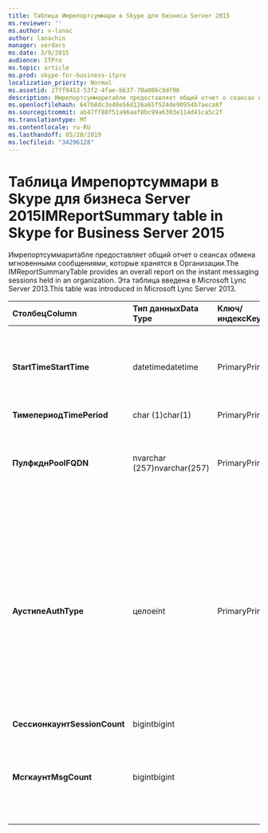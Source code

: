 ```yaml
---
title: Таблица Имрепортсуммари в Skype для бизнеса Server 2015
ms.reviewer: ''
ms.author: v-lanac
author: lanachin
manager: serdars
ms.date: 3/9/2015
audience: ITPro
ms.topic: article
ms.prod: skype-for-business-itpro
localization_priority: Normal
ms.assetid: 27ff9453-53f2-4fae-b637-70a086c9df96
description: Имрепортсуммаритабле предоставляет общий отчет о сеансах обмена мгновенными сообщениями, которые хранятся в Организации. Эта таблица введена в Microsoft Lync Server 2013.
ms.openlocfilehash: 647b8dc3e48e56d126a65f524de90954b7aeca8f
ms.sourcegitcommit: ab47ff88f51a96aaf8bc99a6303e114d41ca5c2f
ms.translationtype: MT
ms.contentlocale: ru-RU
ms.lasthandoff: 05/20/2019
ms.locfileid: "34296128"
---
```

# <a name="imreportsummary-table-in-skype-for-business-server-2015"></a><span data-ttu-id="8d133-104">Таблица Имрепортсуммари в Skype для бизнеса Server 2015</span><span class="sxs-lookup"><span data-stu-id="8d133-104">IMReportSummary table in Skype for Business Server 2015</span></span>
 
<span data-ttu-id="8d133-105">Имрепортсуммаритабле предоставляет общий отчет о сеансах обмена мгновенными сообщениями, которые хранятся в Организации.</span><span class="sxs-lookup"><span data-stu-id="8d133-105">The IMReportSummaryTable provides an overall report on the instant messaging sessions held in an organization.</span></span> <span data-ttu-id="8d133-106">Эта таблица введена в Microsoft Lync Server 2013.</span><span class="sxs-lookup"><span data-stu-id="8d133-106">This table was introduced in Microsoft Lync Server 2013.</span></span>
  
|<span data-ttu-id="8d133-107">**Столбец**</span><span class="sxs-lookup"><span data-stu-id="8d133-107">**Column**</span></span>|<span data-ttu-id="8d133-108">**Тип данных**</span><span class="sxs-lookup"><span data-stu-id="8d133-108">**Data Type**</span></span>|<span data-ttu-id="8d133-109">**Ключ/индекс**</span><span class="sxs-lookup"><span data-stu-id="8d133-109">**Key/Index**</span></span>|<span data-ttu-id="8d133-110">**Сведения**</span><span class="sxs-lookup"><span data-stu-id="8d133-110">**Details**</span></span>|
|:-----|:-----|:-----|:-----|
|<span data-ttu-id="8d133-111">**StartTime**</span><span class="sxs-lookup"><span data-stu-id="8d133-111">**StartTime**</span></span> <br/> |<span data-ttu-id="8d133-112">datetime</span><span class="sxs-lookup"><span data-stu-id="8d133-112">datetime</span></span>  <br/> |<span data-ttu-id="8d133-113">Primary</span><span class="sxs-lookup"><span data-stu-id="8d133-113">Primary</span></span>  <br/> |<span data-ttu-id="8d133-114">Дата и время начала сеанса обмена мгновенными сообщениями.</span><span class="sxs-lookup"><span data-stu-id="8d133-114">Date and time that the instant messaging session began.</span></span>  <br/> |
|<span data-ttu-id="8d133-115">**Тимепериод**</span><span class="sxs-lookup"><span data-stu-id="8d133-115">**TimePeriod**</span></span> <br/> |<span data-ttu-id="8d133-116">char (1)</span><span class="sxs-lookup"><span data-stu-id="8d133-116">char(1)</span></span>  <br/> |<span data-ttu-id="8d133-117">Primary</span><span class="sxs-lookup"><span data-stu-id="8d133-117">Primary</span></span>  <br/> ||
|<span data-ttu-id="8d133-118">**Пулфкдн**</span><span class="sxs-lookup"><span data-stu-id="8d133-118">**PoolFQDN**</span></span> <br/> |<span data-ttu-id="8d133-119">nvarchar (257)</span><span class="sxs-lookup"><span data-stu-id="8d133-119">nvarchar(257)</span></span>  <br/> |<span data-ttu-id="8d133-120">Primary</span><span class="sxs-lookup"><span data-stu-id="8d133-120">Primary</span></span>  <br/> |<span data-ttu-id="8d133-121">Полное доменное имя пула, на котором размещается сеанс.</span><span class="sxs-lookup"><span data-stu-id="8d133-121">Fully qualified domain name of the pool hosting the session.</span></span>  <br/> |
|<span data-ttu-id="8d133-122">**Аустипе**</span><span class="sxs-lookup"><span data-stu-id="8d133-122">**AuthType**</span></span> <br/> |<span data-ttu-id="8d133-123">целое</span><span class="sxs-lookup"><span data-stu-id="8d133-123">int</span></span>  <br/> |<span data-ttu-id="8d133-124">Primary</span><span class="sxs-lookup"><span data-stu-id="8d133-124">Primary</span></span>  <br/> |<span data-ttu-id="8d133-125">Приоритет звонка (например, срочной или несрочный).</span><span class="sxs-lookup"><span data-stu-id="8d133-125">Priority (for example, urgent or non-urgent) of the call.</span></span> <span data-ttu-id="8d133-126">Информация о приоритетах хранится в [таблице каллприоритиес в Skype для бизнеса Server 2015](callpriorities.md).</span><span class="sxs-lookup"><span data-stu-id="8d133-126">Priority information is stored in the [CallPriorities table in Skype for Business Server 2015](callpriorities.md).</span></span>  <br/> |
|<span data-ttu-id="8d133-127">**Сессионкаунт**</span><span class="sxs-lookup"><span data-stu-id="8d133-127">**SessionCount**</span></span> <br/> |<span data-ttu-id="8d133-128">bigint</span><span class="sxs-lookup"><span data-stu-id="8d133-128">bigint</span></span>  <br/> |||
|<span data-ttu-id="8d133-129">**Мсгкаунт**</span><span class="sxs-lookup"><span data-stu-id="8d133-129">**MsgCount**</span></span> <br/> |<span data-ttu-id="8d133-130">bigint</span><span class="sxs-lookup"><span data-stu-id="8d133-130">bigint</span></span>  <br/> ||<span data-ttu-id="8d133-131">Общее количество мгновенных сообщений, пересылаемых во время сеанса.</span><span class="sxs-lookup"><span data-stu-id="8d133-131">Total number of instant messages exchanged during the session.</span></span>  <br/> |
   

